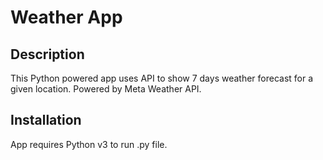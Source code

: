 # Weather App 

## Description
This Python powered app uses API to show 7 days weather forecast for a given location. 
Powered by Meta Weather API.

## Installation

App requires Python v3 to run .py file.
